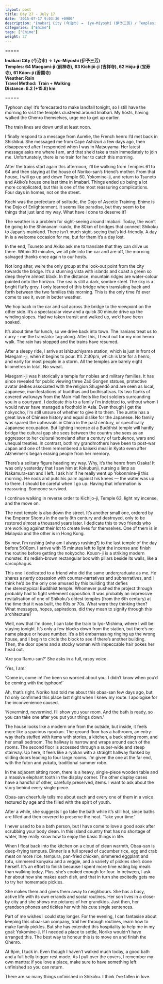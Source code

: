 ```yaml
---
layout: post
title: Day 27 - July 17
date: '2015-07-17 9:03:36 +0900'
description: "Imabari City (今治市) →  Iyo-Miyoshi (伊予三芳) / Temples: 64 Maegami-ji (前神寺), 63 Kichijō-ji (吉祥寺), 62 Hōju-ji (宝寿寺), 61 Kōon-ji (香園寺)"
categories: ["Ehime"]
tags: ["Ehime"]
weight: 27
---
```

=====

**Imabari City (今治市) →  Iyo-Miyoshi (伊予三芳)**  
**Temples: 64 Maegami-ji (前神寺), 63 Kichijō-ji (吉祥寺), 62 Hōju-ji (宝寿寺), 61 Kōon-ji (香園寺)**  
**Weather: Rain**  
**Travel Method:  Train + Walking**  
**Distance: 8.2 (+15.8) km**  

=====

Typhoon day! It’s forecasted to make landfall tonight, so I still have the morning to visit the temples clustered around Imabari. My hosts, having walked the Ohenro themselves, urge me to get up earlier.

The train lines are down until at least noon.

I finally respond to a message from Aurelie, the French henro I’d met back in Shishikui. She messaged me from Cape Ashizuri a few days ago, then disappeared after I responded when I was in Matsuyama. Her latest message asks me where I am, and that she’d take a train immediately to join me. Unfortunately, there is no train for her to catch this morning. 

After the trains start again this afternoon, I’ll be walking from Temples 61 to 64 and then staying at the house of Noriko-san’s friend’s mother. From that house, I will go up and down Temple 60, Yokomine-ji, and return to Tsuneto and Akiko’s house one last time in Imabari. Things ended up being a lot more complicated, but this is one of the most reassuring complications. Four days in homes, not on the street.

Kochi was the prefecture of solitude, the Dojo of Ascetic Training. Ehime is the Dojo of Enlightenment. It seems like paradise, but they seem to be things that just land my way. What have I done to deserve it?

The weather is a problem for sight-seeing around Imabari. Today, the won’t be going to the Shimanami-kaido, the 80km of bridges that connect Shikoku to Japan’s mainland. There isn’t much sight-seeing that’s kid-friendly. A day in is a welcome occasion for me, but for them it’s a day lost.

In the end, Tsuneto and Akiko ask me to translate that they can drive us there. Within 30 minutes, we all pile into the car and are off, the morning salvaged thanks once again to our hosts.

Not long after, we’re the only group at the look-out point from the city towards the bridge. It’s a stunning vista with islands and coast a green so deep they’re almost black. In the distance, mountain ridges are water-colour painted onto the horizon. The sea is still a dark, sombre steel. The sky is a bright fluffy grey. I only learned of this bridge when translating back and forth between the two families this morning. This is the only time I’d ever come to see it, even in better weather.

We hop back in the car and sail across the bridge to the viewpoint on the other side. It’s a spectacular view and a quick 30 minute drive up the winding slopes. Had we taken transit and walked up, we’d have been soaked.

It’s about time for lunch, so we drive back into town. The Iranians treat us to curry – me the translator tag-along. After this, I head out for my mini henro walk. The rain has stopped and the trains have resumed.

After a sleepy ride, I arrive at Ishizuchiyama station, which is just in front of Maegami-ji, when it begins to pour. It’s 2:30pm, which is late for a henro, and early for most people in a storm. All the temples are barely eight kilometres in total. No sweat. 

Maegami-ji was historically a temple for nobles and military families. It has since revealed for public viewing three Zaō Gongen statues, protective avatar deities associated with the religion Shugendō and are seen as local, Japanese, manifestations of buddhas and bodhisattvas. Its two flanks of covered walkways from the Main Hall feels like foot soldiers surrounding you in a courtyard. I dedicate this to a family I’m indebted to, without whom I would never have managed a foothold in Asia. Even though I get the nokyocho, I’m still unsure of whether to give it to them. The auntie has a great love of Chinese history and equal dislike for the Japanese. No family was spared the upheavals in China in the past century, or specifically Japanese occupation. But lighting incense at a Buddhist temple will hardly bridge the cultural gap she sees between the country she sees as an aggressor to her cultural homeland after a century of turbulence, wars and unequal treaties. In contrast, both my grandmothers have been to post-war Japan and one of them remembered a kaiseki meal in Kyoto even after Alzheimer’s began erasing people from her memory.

There’s a solitary figure heading my way. Why, it’s the henro from Osaka! It was only yesterday that I saw him at Kokubunji, nursing a limp as Nakamura-san and I left. I ask him if he really went up Yokonmine-ji this morning. He nods and puts his palm against his knees — the water was up to there. I should be careful when I go up. Having that information is reassuring. Someone survived. 

I continue walking in reverse order to Kichijo-ji, Temple 63, light my incense, and the move on.

The next temple is also down the street. It’s another small one, ordered by the Emperor Shomu in the early 8th century and destroyed, only to be restored almost a thousand years later. I dedicate this to two friends who are working against their lot to create lives for themselves. One of them is in Malaysia and the other is in Hong Kong.

By now, I’m rushing (why am I always rushing?) to the last temple of the day before 5:00pm. I arrive with 15 minutes left to light the incense and finish the routine before getting the nokyocho. Kouon-ji is a striking modern monster. It’s redish-brown rectangular box with pillars beside its walls, like a sarcophagus. 

This one I dedicated to a friend who did the same undergraduate as me. He shares a nerdy obsession with counter-narratives and subnarratives, and I think he’d be the only one amused by this building that defies the stereotypical Buddhist temple. Whomever pushed the project through probably had to fight vehement opposition. It was probably an impressive revitalisation of one of Shikoku’s oldest temples (from the 6th century) at the time that it was built, the 60s or 70s. What were they thinking then? What messages, hopes, aspirations, did they mean to signify through this architecture?

Well, now that I’m done, I can take the train to Iyo-Mishima, where I will be staying tonight. It’s only a few blocks down from the station, but there’s no name plaque or house number. It’s a bit embarrassing ringing up the wrong house, and I begin to circle the block to see if there’s another building. Then, the door opens and a stocky woman with impeccable hair pokes her head out.

‘Are you Ramu-san?’ She asks in a full, raspy voice. 

‘Yes, I am.’

‘Come in, come in! I’ve been so worried about you. I didn’t know when you’d be coming with the typhoon!’

Ah, that’s right. Noriko had told me about this obaa-san few days ago, but I’d only confirmed this place last night when I knew my route. I apologise for the inconvenience caused.

‘Nevermind, nevermind. I’ll show you your room. And the bath is ready, so you can take one after you put your things down.’

The house looks like a modern one from the outside, but inside, it feels more like a spacious ryoukan. The ground floor has a bathroom, an entry-way that’s stuffed with items with stories, a kitchen, a back sitting room, and her small bedroom. The hallway is narrow and wraps around each of the rooms. The second floor is accessed through a super-wide and steep stairway. Up here, it feels like a ryokan with a straight hallway flanked by sliding doors leading to four large rooms. I’m given the one at the far end, with the futon and yukata, traditional summer robe.

In the adjacent sitting room, there is a heavy, single-piece wooden table and a massive elephant tooth in the display corner. The other display cases have a handful of other, carefully preserved, items. I want to ask about the story behind every single piece. 

Obaa-san cheerfully tells me about each and every one of them in a voice textured by age and the filled with the spirit of youth. 

After a while, she suggests I go take the bath while it’s still hot, since baths are filled and then covered to preserve the heat. ‘Take your time.’

I never used to be a bath person, but I have come to love a good soak after scrubbing your body clean. In this island country that has no shortage of water, they really know how to enjoy the basic things in life.

When I float back into the kitchen on a cloud of clean warmth, Obaa-san is deep-frying tempura. Dinner is a full spread of cucumber rice, egg and crab meat on more rice, tempura, pan-fried chicken, simmered eggplant and tofu, simmered konyaku and a veggie, and a variety of pickles she’s done herself. It’s an effort to finish because I spent more time eating big meals than walking today. Plus, she’s cooked enough for four. In between, I ask her about how she makes each dish, and that in turn she excitedly gets me to try her homemade pickles.

She makes them and gives them away to neighbours. She has a busy, active life with its own errands and social routines. Her son lives in a close-by city and she shows me pictures of her grandkids. Just then, her grandson phones and tickles her with his cute single sentences.

Part of me wishes I could stay longer. For the evening, I can fantasise about keeping this obaa-san company, trail her through routines, learn how to make family pickles. But she has extended this hospitality to help me in my goal: Yokomine-ji. If I needed a place to settle, Noriko wouldn’t have arranged this. The best way to honour this is to move on and finish the Ohenro.

At 9pm, I tuck in. Even though I haven’t walked much today, a good bath and a full belly trigger rest mode. As I pull over the covers, I remember my own mantra: if you love a place, make sure to have something left unfinished so you can return.

There are so many things unfinished in Shikoku. I think I’ve fallen in love.